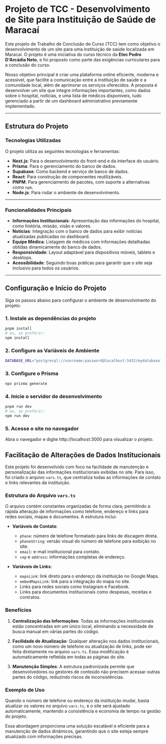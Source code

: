 # Projeto de TCC - Desenvolvimento de Site para Instituição de Saúde de Maracaí

Este projeto de Trabalho de Conclusão de Curso (TCC) tem como objetivo o desenvolvimento de um site para uma instituição de saúde localizada em Maracaí. O projeto é uma iniciativa do curso técnico da **Etec Pedro D'Arcádia Neto**, e foi proposto como parte das exigências curriculares para a conclusão do curso.

Nosso objetivo principal é criar uma plataforma online eficiente, moderna e acessível, que facilite a comunicação entre a instituição de saúde e a comunidade local, além de aprimorar os serviços oferecidos. A proposta é desenvolver um site que integre informações importantes, como dados sobre o hospital, notícias, e uma lista de médicos disponíveis, tudo gerenciado a partir de um dashboard administrativo previamente implementado.

---

## Estrutura do Projeto

### Tecnologias Utilizadas

O projeto utiliza as seguintes tecnologias e ferramentas:
- **Next.js**: Para o desenvolvimento do front-end e da interface do usuário.
- **Prisma**: Para o gerenciamento do banco de dados.
- **Supabase**: Como backend e serviço de banco de dados.
- **React**: Para construção de componentes reutilizáveis.
- **PNPM**: Para gerenciamento de pacotes, com suporte a alternativas como `npm`.
- **Node.js**: Para rodar o ambiente de desenvolvimento.

---

### Funcionalidades Principais

- **Informações Institucionais**: Apresentação das informações do hospital, como história, missão, visão e valores.
- **Notícias**: Integração com o banco de dados para exibir notícias atualizadas publicadas no dashboard.
- **Equipe Médica**: Listagem de médicos com informações detalhadas obtidas dinamicamente do banco de dados.
- **Responsividade**: Layout adaptável para dispositivos móveis, tablets e desktops.
- **Acessibilidade**: Seguindo boas práticas para garantir que o site seja inclusivo para todos os usuários.

---

## Configuração e Início do Projeto

Siga os passos abaixo para configurar o ambiente de desenvolvimento do projeto:

### 1. Instale as dependências do projeto
```bash
pnpm install
# ou, se preferir:
npm install
```

### 2. Configure as Variáveis de Ambiente
```bash
DATABASE_URL="postgresql://username:password@localhost:5432/mydatabase?schema=public"
```


### 3. Configure o Prisma
```bash
npx prisma generate
```

### 4. Inicie o servidor de desenvolvimento
```bash
pnpm run dev
# ou, se preferir:
npm run dev
```

### 5. Acesse o site no navegador
Abra o navegador e digite http://localhost:3000 para visualizar o projeto.

## Facilitação de Alterações de Dados Institucionais

Este projeto foi desenvolvido com foco na facilidade de manutenção e personalização das informações institucionais exibidas no site. Para isso, foi criado o arquivo `vars.ts`, que centraliza todas as informações de contato e links relevantes da instituição. 

### Estrutura do Arquivo `vars.ts`

O arquivo contém constantes organizadas de forma clara, permitindo a rápida alteração de informações como telefone, endereço e links para redes sociais, mapas e documentos. A estrutura inclui:

- **Variáveis de Contato**:
  - `phone`: número de telefone formatado para links de discagem direta.
  - `phoneString`: versão visual do número de telefone para exibição no site.
  - `email`: e-mail institucional para contato.
  - `cep` e `address`: informações completas de endereço.

- **Variáveis de Links**:
  - `mapsLink`: link direto para o endereço da instituição no Google Maps.
  - `embedMapsLink`: link para a integração do mapa no site.
  - Links para redes sociais como Instagram e Facebook.
  - Links para documentos institucionais como despesas, receitas e contratos.

### Benefícios

1. **Centralização das Informações**: Todas as informações institucionais estão concentradas em um único local, eliminando a necessidade de busca manual em várias partes do código.
   
2. **Facilidade de Atualização**: Qualquer alteração nos dados institucionais, como um novo número de telefone ou atualização de links, pode ser feita diretamente no arquivo `vars.ts`. Essa modificação é automaticamente refletida em todas as páginas do site.

3. **Manutenção Simples**: A estrutura padronizada permite que desenvolvedores ou gestores de conteúdo não precisem acessar outras partes do código, reduzindo riscos de inconsistências.

### Exemplo de Uso

Quando o número de telefone ou endereço da instituição mudar, basta atualizar os valores no arquivo `vars.ts`, e o site será ajustado automaticamente, mantendo a consistência e economia de tempo na gestão do projeto.

Essa abordagem proporciona uma solução escalável e eficiente para a manutenção de dados dinâmicos, garantindo que o site esteja sempre atualizado com informações precisas.